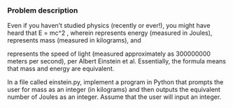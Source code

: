 ### Problem description

Even if you haven’t studied physics (recently or ever!), you might have heard that E = mc^2 , wherein represents energy (measured in Joules), represents mass (measured in kilograms), and

represents the speed of light (measured approximately as 300000000 meters per second), per Albert Einstein et al. Essentially, the formula means that mass and energy are equivalent.

In a file called einstein.py, implement a program in Python that prompts the user for mass as an integer (in kilograms) and then outputs the equivalent number of Joules as an integer. Assume that the user will input an integer.

